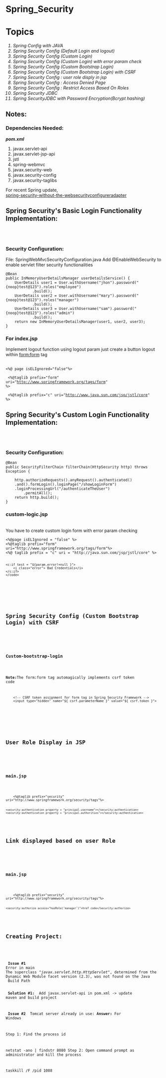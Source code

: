 # Spring_Security

<h1>Topics</h1>
<i>
<ol>
<li> Spring Config with JAVA</li>
<li> Spring Security Config (Default Login and logout)</li>
<li> Spring Security Config (Custom Login)</li>
<li> Spring Security Config (Custom Login) with error param check</li>
<li> Spring Security Config (Custom Bootstrap Login)</li>
<li> Spring Security Config (Custom Bootstrap Login) with CSRF</li>
<li> Spring Security Config : user role disply in jsp</li>
<li> Spring Security Config : Access Denied Page </li>
<li> Spring Security Config : Restrict Access Based On Roles </li>
<li> Spring Security JDBC </li>
<li> Spring SecurityJDBC with Password Encryption(Bcrypt hashing)</li>
</ol>
</i>
<h2>Notes:</h2>

<h3 style="color='red';">Dependencies Needed: </h3>
<b><i>pom.xml</b></i> <br>
<ol>
<li>javax.servlet-api</li>
<li>javax.servlet-jsp-api</li>
<li>jstl</li>
<li>spring-webmvc</li>
<li>javax.security-web</li>
<li>javax.security-config</li>
<li>javax.security-taglibs</li>

</ol>
For recent Spring update,<br>
<a href="https://spring.io/blog/2022/02/21/spring-security-without-the-websecurityconfigureradapter">spring-security-without-the-websecurityconfigureradapter</a>

<h2>Spring Security's Basic Login Functionality Implementation:</h2>
<br><br>
<h3>Security Configuration:</h3>

File: SpringWebMvcSecurityConfiguration.java
Add @EnableWebSecurity to enable servlet filter security functionalities

	@Bean
	public InMemoryUserDetailsManager userDetailsService() {
		UserDetails user1 = User.withUsername("jhon").password("{noop}test@123").roles("employee")
				.build();
		UserDetails user2 = User.withUsername("mary").password("{noop}test@123").roles("manager")
				.build();
		UserDetails user3 = User.withUsername("sam").password("{noop}test@123").roles("admin")
				.build();
		return new InMemoryUserDetailsManager(user1, user2, user3);
	}


<h3>For index.jsp</h3>

Implement logout function using logout param just create a button logout within <form:form> tag<br><br>
<code>
 <%@ page isELIgnored="false"%>
  <br><br>
<%@taglib prefix="form" uri="http://www.springframework.org/tags/form" %>
<br><br>
<%@taglib prefix="c" uri="http://www.java.sun.com/jsp/jstl/core" %>
 </code>

<h2>Spring Security's Custom Login Functionality Implementation:</h2>
<br><br>
<h3>Security Configuration:</h3>

	@Bean
	public SecurityFilterChain filterChain(HttpSecurity http) throws Exception {

		http.authorizeRequests().anyRequest().authenticated()
		.and().formLogin().loginPage("/showLoginForm")
		.loginProcessingUrl("/authenticateTheUser")
			.permitAll();
		return http.build();
	}

<h3> custom-logic.jsp</h3><br>
You have to create custom login form with error param checking<br>
	
<code>
<%@page isELIgnored = "false" %>
<%@taglib prefix="form" uri="http://www.springframework.org/tags/form"%>
<%@ taglib prefix = "c" uri = "http://java.sun.com/jsp/jstl/core" %>

	<c:if test = "${param.error!=null }">
		<i class="error"> Bad Credentials</i>
	</c:if>
	</code>
	
<br><br>

<h2>Spring Security Config (Custom Bootstrap Login) with CSRF</h2>
<br><br>
<h3>Custom-bootstrap-login</h3>

<b>Note:</b>The form:form tag automagically implements csrf token code
	
	
		<!-- CSRF token assignment for form tag in Spring Security Framework -->
		<input type="hidden" name="${_csrf.parameterName }" value="${_csrf.token }">
	

<br><br>
	
<h2>User Role Display in JSP</h2>
<br><br>
<h3>main.jsp</h3>
	

<code>	
	<%@taglib prefix="security" uri="http://www.springframework.org/security/tags"%>
	
	<security:authentication property = "principal.username"></security:authentication>
	<security:authentication property = "principal.authorities"></security:authentication>
</code>
	
<h2>Link displayed based on user Role</h2>
<br><br>
<h3>main.jsp</h3>


<code>	
	<%@taglib prefix="security" uri="http://www.springframework.org/security/tags"%>
	
	<security:authorize access="hasRole('manager')">href code</security:authorize>
</code>
	
<h2>Creating Project:</h2>
<br><br>
<b> Issue #1 </b>
Error in main
The superclass <i>"javax.servlet.http.HttpServlet"</i>, determined from the Dynamic Web Module facet version (2.3), was not found on the Java 
 Build Path
 
 <b> Solution #1: </b>
 Add javax.servlet-api in pom.xml -> update maven and build project

<b> Issue #2 </b>
Tomcat server already in use:
<b>Answer:</b>
For Windows

Step 1: Find the process id

netstat -ano | findstr 8080
Step 2: Open command prompt as administrator and kill the process

taskkill /F /pid 1088
